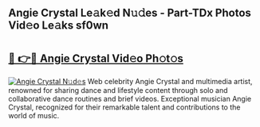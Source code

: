 ## Angie Crystal Le𝚊k𝚎d N𝚞𝚍es - Part-TDx Photos Vid𝚎o Le𝚊ks sf0wn

# <h2><a href="http://fbcm2pr.evod.top/?m=Angie+Crystal">🔗 👉🔴 Angie Crystal Vid𝚎o Ph𝚘t𝚘s</a></h2>

[![Angie Crystal N𝚞d𝚎s](https://i.imgur.com/8V9OHl7.gif)](http://fbcm2pr.evod.top/?m=Angie+Crystal)
Web celebrity Angie Crystal and multimedia artist, renowned for sharing dance and lifestyle content through solo and collaborative dance routines and brief videos. Exceptional musician Angie Crystal, recognized for their remarkable talent and contributions to the world of music. 
